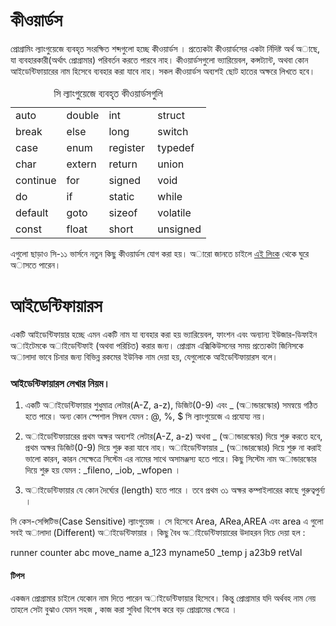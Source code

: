 # কীওয়ার্ডস

প্রোগ্রামিং ল্যাংগুয়েজে ব্যবহৃত সংরক্ষিত শব্দগুলো হচ্ছে কীওয়ার্ডস । প্রত্যেকটা কীওয়ার্ডসের একটা র্নিদিষ্ট অর্থ অাছে, যা ব্যবহারকারী(অর্থাৎ প্রোগ্রামার) পরিবর্তন করতে পারবে নাহ। কীওয়ার্ডসগুলো ভ্যারিয়েবল, কন্সট্যান্ট, অথবা কোন আইডেন্টিফায়ারের নাম হিসেবে ব্যবহার করা যাবে নাহ। সকল কীওয়ার্ডস অব্যশই ছোট হাতের অক্ষরে লিখতে হবে।

<table width=60%><caption>সি ল্যাংগুয়েজে ব্যবহৃত কীওয়ার্ডসগুলি </caption><tbody><tr><td>auto</td><td>double</td><td>int</td><td>struct</td></tr><tr><td>break</td><td>else</td><td>long</td><td>switch</td></tr><tr><td>case</td><td>enum</td><td>register&nbsp;</td><td>typedef</td></tr><tr><td>char</td><td>extern</td><td>return</td><td>union</td></tr><tr><td>continue</td><td>for</td><td>signed</td><td>void</td></tr><tr><td>do</td><td>if</td><td>static&nbsp;</td><td>while</td></tr><tr><td>default</td><td>goto</td><td>sizeof</td><td>volatile</td></tr><tr><td>const</td><td>float</td><td>short</td><td>unsigned</td></tr></tbody></table>

এগুলো ছাড়াও সি-১১ ভার্সনে নতুন কিছু কীওয়ার্ডস যোগ করা হয়। অারো জানতে চাইলে [এই লিংক](http://en.cppreference.com/w/c/keyword) থেকে ঘুরে অাসতে পারেন।

# আইডেন্টিফায়ারস

একটি আইডেন্টিফায়ার হচ্ছে এমন একটি নাম যা ব্যবহার করা হয় ভ্যারিয়েবল, ফাংশন এবং অন্যান্য ইউজার-ডিফাইন অাইটেমকে অাইডেন্টিফাই (অথবা পরিচিত) করার জন্য। প্রোগ্রাম এক্সিকিউসনের সময় প্রত্যেকটা জিনিসকে অালাদা ভাবে চিনার জন্য বিভিন্ন রকমের ইউনিক নাম দেয়া হয়, যেগুলোকে আইডেন্টিফায়ারস বলে।

### আইডেন্টিফায়ারস লেখার নিয়ম।

1. একটি অাইডেন্টিফায়ার শুধুমাত্র লেটার(A-Z, a-z), ডিজিট(0-9) এবং _ (অান্ডারস্কোর) সমন্বয়ে গঠিত হতে পারে। অন্য কোন স্পেশাল সিম্বল যেমন : @, %, $ সি  ল্যাংগুয়েজে এ প্রযোয্য নয়।

2. অাইডেন্টিফায়ারের প্রথম অক্ষর অব্যশই লেটার(A-Z, a-z) অথবা _ (অান্ডারস্কোর) দিয়ে শুরু করতে হবে, প্রথম অক্ষর ডিজিট(0-9) দিয়ে শুরু করা যাবে নাহ। অাইডেন্টিফায়ার _ (অান্ডারস্কোর) দিয়ে শুরু না করাই ভালো কারন, কারন সেক্ষেত্রে সিস্টেম এর নামের সাথে অসামঞ্জস্য হতে পারে। কিছু সিস্টেম নাম  অান্ডারস্কোর দিয়ে শুরু হয় যেমন : _fileno, _iob, _wfopen ।

3. অাইডেন্টিফায়ার যে কোন দৈর্ঘ্যের (length) হতে পারে । তবে প্রথম ৩১ অক্ষর কম্পাইলারের কাছে গুরুত্বপুর্ন্য ।


সি  কেস-সেন্সিটিভ(Case Sensitive) ল্যাংগুয়েজ । সে হিসেবে Area, ARea,AREA এবং area এ গুলো সবই অালাদা (Different) অাইডেন্টিফায়ার ।  কিছু বৈধ অাইডেন্টিফায়ারের উদাহরন নিচে দেয়া হল :

runner       counter    abc   move_name  a_123
myname50   _temp   j     a23b9      retVal

#### টিপস

একজন প্রোগ্রামার চাইলে যেকোন নাম দিতে পারেন অাইডেন্টিফায়ার হিসেবে। কিন্তু প্রোগ্রামার যদি অর্থবহ নাম নেয় তাহলে সেটা বুঝাও যেমন সহজ , কাজ করা সুবিধা বিশেষ করে বড় প্রোগ্রামের ক্ষেত্রে ।

